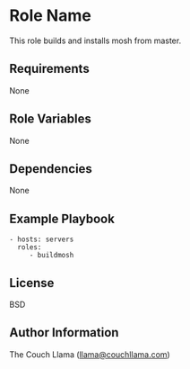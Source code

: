 # Role Name

This role builds and installs mosh from master.

## Requirements

None

## Role Variables

None

## Dependencies

None

## Example Playbook

    - hosts: servers
      roles:
         - buildmosh

## License

BSD

## Author Information

The Couch Llama (llama@couchllama.com)
